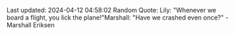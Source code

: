 Last updated: 2024-04-12 04:58:02
Random Quote: Lily: "Whenever we board a flight, you lick the plane!"Marshall: "Have we crashed even once?" - Marshall Eriksen